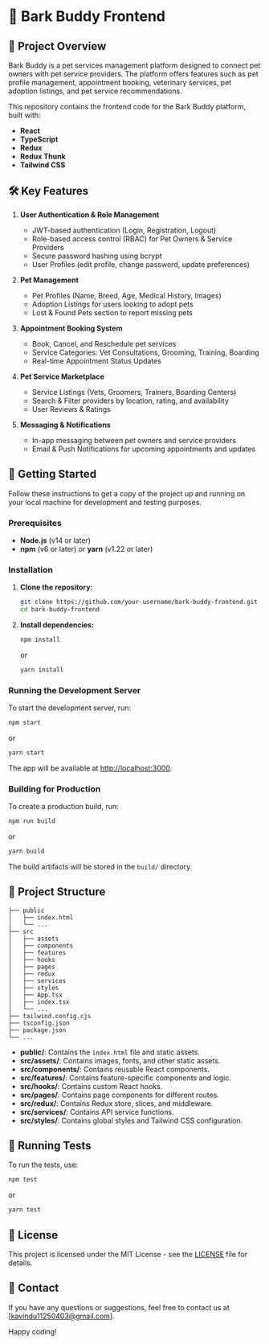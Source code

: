 # 🐶 Bark Buddy Frontend

## 📌 Project Overview

Bark Buddy is a pet services management platform designed to connect pet owners with pet service providers. The platform offers features such as pet profile management, appointment booking, veterinary services, pet adoption listings, and pet service recommendations.

This repository contains the frontend code for the Bark Buddy platform, built with:

- **React**
- **TypeScript**
- **Redux**
- **Redux Thunk**
- **Tailwind CSS**

## 🛠️ Key Features

1. **User Authentication & Role Management**
    - JWT-based authentication (Login, Registration, Logout)
    - Role-based access control (RBAC) for Pet Owners & Service Providers
    - Secure password hashing using bcrypt
    - User Profiles (edit profile, change password, update preferences)

2. **Pet Management**
    - Pet Profiles (Name, Breed, Age, Medical History, Images)
    - Adoption Listings for users looking to adopt pets
    - Lost & Found Pets section to report missing pets

3. **Appointment Booking System**
    - Book, Cancel, and Reschedule pet services
    - Service Categories: Vet Consultations, Grooming, Training, Boarding
    - Real-time Appointment Status Updates

4. **Pet Service Marketplace**
    - Service Listings (Vets, Groomers, Trainers, Boarding Centers)
    - Search & Filter providers by location, rating, and availability
    - User Reviews & Ratings

5. **Messaging & Notifications**
    - In-app messaging between pet owners and service providers
    - Email & Push Notifications for upcoming appointments and updates

## 🚀 Getting Started

Follow these instructions to get a copy of the project up and running on your local machine for development and testing purposes.

### Prerequisites

- **Node.js** (v14 or later)
- **npm** (v6 or later) or **yarn** (v1.22 or later)

### Installation

1. **Clone the repository:**

    ```bash
    git clone https://github.com/your-username/bark-buddy-frontend.git
    cd bark-buddy-frontend
    ```

2. **Install dependencies:**

    ```bash
    npm install
    ```

   or

    ```bash
    yarn install
    ```

### Running the Development Server

To start the development server, run:

```bash
npm start
```

or

```bash
yarn start
```

The app will be available at [http://localhost:3000](http://localhost:3000).

### Building for Production

To create a production build, run:

```bash
npm run build
```

or

```bash
yarn build
```

The build artifacts will be stored in the `build/` directory.

## 📂 Project Structure

```
├── public
│   ├── index.html
│   └── ...
├── src
│   ├── assets
│   ├── components
│   ├── features
│   ├── hooks
│   ├── pages
│   ├── redux
│   ├── services
│   ├── styles
│   ├── App.tsx
│   ├── index.tsx
│   └── ...
├── tailwind.config.cjs
├── tsconfig.json
├── package.json
└── ...
```

- **public/**: Contains the `index.html` file and static assets.
- **src/assets/**: Contains images, fonts, and other static assets.
- **src/components/**: Contains reusable React components.
- **src/features/**: Contains feature-specific components and logic.
- **src/hooks/**: Contains custom React hooks.
- **src/pages/**: Contains page components for different routes.
- **src/redux/**: Contains Redux store, slices, and middleware.
- **src/services/**: Contains API service functions.
- **src/styles/**: Contains global styles and Tailwind CSS configuration.

## 🧪 Running Tests

To run the tests, use:

```bash
npm test
```

or

```bash
yarn test
```

## 📄 License

This project is licensed under the MIT License - see the [LICENSE](LICENSE) file for details.

## 📧 Contact

If you have any questions or suggestions, feel free to contact us at [kavindu11250403@gmail.com].

Happy coding!